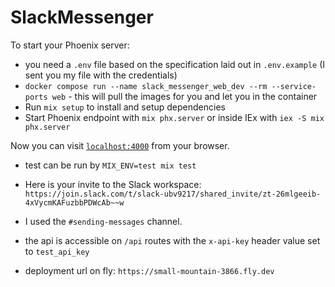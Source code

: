 # SlackMessenger

To start your Phoenix server:

  * you need a `.env` file based on the specification laid out in `.env.example` (I sent you my file with the credentials)
  * `docker compose run --name slack_messenger_web_dev --rm --service-ports web` - this will pull the images for you and let you in the container
  * Run `mix setup` to install and setup dependencies
  * Start Phoenix endpoint with `mix phx.server` or inside IEx with `iex -S mix phx.server`

Now you can visit [`localhost:4000`](http://localhost:4000) from your browser.

  * test can be run by `MIX_ENV=test mix test`

  * Here is your invite to the Slack workspace: `https://join.slack.com/t/slack-ubv9217/shared_invite/zt-26mlgeeib-4xVycmKAFuzbbPDWcAb~~w`
  * I used the `#sending-messages` channel.

  * the api is accessible on `/api` routes with the `x-api-key` header value set to `test_api_key`

  * deployment url on fly: `https://small-mountain-3866.fly.dev`
